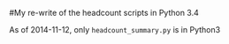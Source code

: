#My re-write of the headcount scripts in Python 3.4

As of 2014-11-12, only `headcount_summary.py` is in Python3